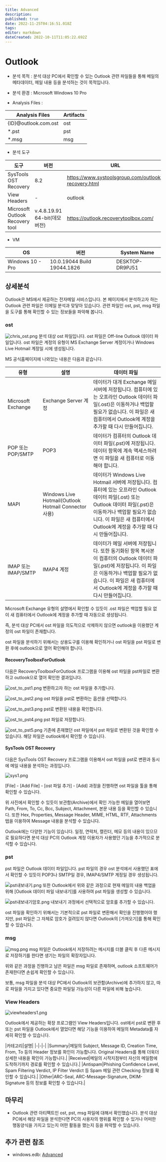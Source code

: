 ```yaml
---
title: Advanced
description: 
published: true
date: 2022-11-25T04:16:51.018Z
tags: 
editor: markdown
dateCreated: 2022-10-11T11:05:22.692Z
---
```


# Outlook

- 분석 목적 : 분석 대상 PC에서 확인할 수 있는 Outlook 관련 파일들을 통해 메일의 메타데이터, 메일 내용 등을 분석하는 것이 목적입니다.

- 분석 환경 : Microsoft Windows 10 Pro

- Analysis Files : 

|Analysis Files|Artifacts|
|-|-|
|{ID}@outlook.com.ost|ost|
|*.pst|pst|
|*.msg|msg|


- 분석 도구

|도구|버전|URL|
|-|-|-|
|SysTools OST Recovery|8.2|https://www.systoolsgroup.com/outlook-recovery.html|
|View Headers|-|outlook|
|Microsoft Outlook Recovery tool|v.4.8.19.91 64-bit(데모버전)|https://outlook.recoverytoolbox.com/|

- VM

|OS|버전|System Name|
|-|-|-|
|Windows 10 - Pro|10.0.19044 Build 19044.1826|DESKTOP-DR9PJ51|

## 상세분석
Outlook은 MS에서 제공하는 전자메일 서비스입니다.
본 페이지에서 분석하고자 하는 Outlook 관련 파일은 이메일 분석과 맞닿아 있습니다. 관련 파일인 ost, pst, msg 파일을 도구를 통해 확인할 수 있는 정보들을 파악해 봅니다.


### ost
![chris_ost.png](/outlook/chris_ost.png)
분석 대상 ost 파일입니다. ost 파일은 Off-line Outlook 데이터 파일입니다. ost 파일은 계정의 유형이 MS Exchange Server 계정이거나 Windows Live Hotmail 계정일 시에 생성됩니다.

MS 공식홈페이지에 나와있는 내용은 다음과 같습니다.

|유형|설명|데이터 파일|
|-|-|-|
|Microsoft Exchange|Exchange Server 계정|	데이터가 대개 Exchange 메일 서버에 저장됩니다. 컴퓨터에 있는 오프라인 Outlook 데이터 파일(.ost)은 이동하거나 백업할 필요가 없습니다. 이 파일은 새 컴퓨터에서 Outlook에 계정을 추가할 때 다시 만들어집니다.|
|POP 또는 POP/SMTP|POP3|	데이터가 컴퓨터의 Outlook 데이터 파일(.pst)에 저장됩니다. 데이터 항목에 계속 액세스하려면 이 파일을 새 컴퓨터로 이동해야 합니다.|
|MAPI|Windows Live Hotmail(Outlook Hotmail Connector 사용)|데이터가 Windows Live Hotmail 서버에 저장됩니다. 컴퓨터에 있는 오프라인 Outlook 데이터 파일(.ost) 또는 Outlook 데이터 파일(.pst)은 이동하거나 백업할 필요가 없습니다. 이 파일은 새 컴퓨터에서 Outlook에 계정을 추가할 때 다시 만들어집니다.|
|IMAP 또는 IMAP/SMTP|IMAP4 계정|데이터가 메일 서버에 저장됩니다. 또한 동기화된 항목 복사본이 컴퓨터의 Outlook 데이터 파일(.pst)에 저장됩니다. 이 파일은 이동하거나 백업할 필요가 없습니다. 이 파일은 새 컴퓨터에서 Outlook에 계정을 추가할 때 다시 만들어집니다.|

Microsoft Exchange 유형의 설명에서 확인할 수 있듯이 .ost 파일은 백업할 필요 없이 새 컴퓨터에서 Outlook에 계정을 추가할 때 자동으로 생성됩니다.

즉, 분석 대상 PC에서 ost 파일을 의도적으로 삭제하지 않으면 outlook을 이용했던 계정의 ost 파일이 존재합니다.

ost 파일을 분석하기 위해서는 상용도구를 이용해 확인하거나 ost 파일을 pst 파일로 변환 후에 outlook으로 열어 확인해야 합니다.

#### RecoveryToolboxForOutlook
다음은 RecoveryToolboxForOutlook 프로그램을 이용해 ost 파일을 pst파일로 변환하고 outlook으로 열어 확인한 결과입니다.

![ost_to_pst1.png](/outlook/ost_to_pst1.png)
변환하고자 하는 ost 파일을 추가합니다.

![ost_to_pst2.png](/outlook/ost_to_pst2.png)
ost 파일을 pst로 변환하는 옵션을 선택합니다.

![ost_to_pst3.png](/outlook/ost_to_pst3.png)
pst로 변환된 내용을 확인합니다.

![ost_to_pst4.png](/outlook/ost_to_pst4.png)
pst 파일로 저장합니다.

![ost_to_pst5.png](/outlook/ost_to_pst5.png)
기존에 존재했던 ost 파일에서 pst 파일로 변환된 것을 확인할 수 있습니다.
해당 파일은 outlook에서 확인할 수 있습니다.


#### SysTools OST Recovery
다음은 SysTools OST Recovery 프로그램을 이용해서 ost 파일을 pst로 변환과 동시에 메일 내용을 분석하는 과정입니다.

![sys1.png](/outlook/sys1.png)

[File] - [Add File] - [ost 파일 추가] - [Add] 과정을 진행하면 ost 파일을 툴을 통해 확인할 수 있습니다.

위 사진에서 확인할 수 있듯이 보관함(Archive)에서 확인 가능한 메일을 열어보면 Path, From, To, Cc, Bcc, Subject, Attachment, 본문 내용 등을 확인할 수 있습니다. 또한	Hex, Properties, Message Header, MIME, HTML, RTF, Attachments 탭을 이용하여 Message 내용을 분석할 수 있습니다. 

Outlook에는 다양한 기능이 있습니다. 일정, 연락처, 캘린더, 메모 등의 내용이 있으므로 필요하다면 분석 대상 PC의 Outlook 계정 이용자가 사용했던 기능을 추가적으로 분석할 수 있습니다.


### pst
pst 파일은 Outlook 데이터 파일입니다. pst 파일의 경우 ost 분석에서 사용했던 표에서 확인할 수 있듯이 POP3나 SMTP일 경우, IMAP4/SMTP 계정일 경우 생성됩니다.

![pst내보내기.png](/outlook/pst내보내기.png)
또한 Outlook에서 위와 같은 과정으로 현재 메일의 내용 백업을 위해 [Outlook 데이터 파일 내보내기]를 사용하여 pst 파일을 생성할 수 있습니다.

![pst내보내기암호.png](/outlook/pst내보내기암호.png)
내보내기 과정에서 선택적으로 암호를 추가할 수 있습니다.

ost 파일을 확인하기 위해서는 기본적으로 pst 파일로 변환해서 확인을 진행했어야 했지만, pst 파일은 그 자체로 암호가 걸려있지 않다면 Outlook의 [가져오기]를 통해 확인할 수 있습니다.

### msg
![msg.png](/outlook/msg.png)
msg 파일은 Outlook에서 저장하려는 메시지를 더블 클릭 후 다른 메시지로 저장하기를 한다면 생기는 파일의 확장자입니다.

위와 같은 과정을 진행하고 남은 파일은 msg 파일로 존재하며, outlook 소프트웨어가 존재한다면 손쉽게 확인할 수 있습니다.

보통, msg 파일을 분석 대상 PC에서 Outlook의 보관함(Archive)에 추가하지 않고, 따로 파일을 가지고 있다면 중요한 파일일 가능성이 다른 파일에 비해 높습니다.

### View Headers
![viewheaders1.png](/outlook/viewheaders1.png)

Outlook에서 제공하는 확장 프로그램인 View Headers입니다. ost에서 pst로 변환 후 또는 pst 파일을 Outlook에서 열었다면 해당 기능을 이용하여 메일의 Metadata를 자세히 확인할 수 있습니다.

|카테고리|설명|
|-|-|-|
|Summary|메일의 Subject, Message ID, Creation Time, From, To 등의 Header 정보를 화인이 가능합니다. Original Headers를 통해 더욱더 상세한 내용을 확인이 가능합니다.|
|Received|메일의 시작지점부터 자신의 메일함에 도착하기까지 경로를 확인할 수 있습니다.|
|Antispam|Phishing Confidence Level, Spam Filtering Verdict, IP Filter Verdict 등 Spam 메일 관련 Checking 정보를 확인할 수 있습니다.|
|Other|ARC-Seal, ARC-Message-Signature, DKIM-Signature 등의 정보를 확인할 수 있습니다.|

## 마무리
- Outlook 관련 아티팩트인 ost, pst, msg 파일에 대해서 확인했습니다. 분석 대상 PC에서 해당 파일을 분석한다면 PC의 사용자의 행위를 확인할 수 있거나 어떠한 행동양식을 가지고 있는지 어떤 활동을 했는지 등을 파악할 수 있습니다.
## 추가 관련 참조
- windows.edb: [Advanced](/ko/Artifact/Windows/Advanced)